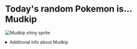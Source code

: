 # Today's random Pokemon is... Mudkip

![Mudkip shiny sprite](https://raw.githubusercontent.com/PokeAPI/sprites/master/sprites/pokemon/shiny/258.png)

<details>
<summary>Additional info about Mudkip</summary>

| srpite type | image |
|------|------|
| back_default | ![Mudkip back_default sprite](https://raw.githubusercontent.com/PokeAPI/sprites/master/sprites/pokemon/back/258.png) |
| back_shiny | ![Mudkip back_shiny sprite](https://raw.githubusercontent.com/PokeAPI/sprites/master/sprites/pokemon/back/shiny/258.png) |
| front_default | ![Mudkip front_default sprite](https://raw.githubusercontent.com/PokeAPI/sprites/master/sprites/pokemon/258.png) | </details>
